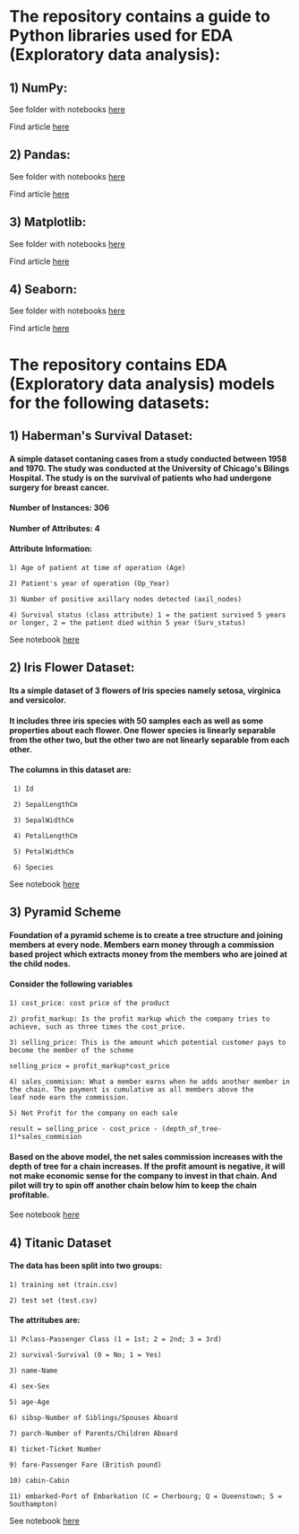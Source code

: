 # The repository contains a guide to Python libraries used for EDA (Exploratory data analysis):

## 1) NumPy:
See folder with notebooks [here](https://github.com/jayashree8/Machine_learning_EDA/tree/master/Guide/NumPy)

Find article [here](https://jayashree8.medium.com/a-complete-guide-on-numpy-for-data-science-c54f47dfef8d)

## 2) Pandas:
See folder with notebooks [here](https://github.com/jayashree8/Machine_learning_EDA/tree/master/Guide/Pandas)

Find article [here](https://jayashree8.medium.com/pandas-in-depth-for-data-science-60abbcb2206)

## 3) Matplotlib:
See folder with notebooks [here](https://github.com/jayashree8/Machine_learning_EDA/blob/master/Guide/Matplotlib)

Find article [here](https://jayashree8.medium.com/matplotlib-for-exploratory-data-analysis-a7c71c2d0a90)

## 4) Seaborn:
See folder with notebooks [here](https://github.com/jayashree8/Machine_learning_EDA/tree/master/Guide/Seaborn)

Find article [here](https://jayashree8.medium.com/using-seaborn-to-perform-data-visualization-c7612f9c470f)


# The repository contains EDA (Exploratory data analysis) models for the following datasets:

## 1) Haberman's Survival Dataset:

#### A simple dataset contaning cases from a study conducted between 1958 and 1970. The study was conducted at the University of Chicago's Bilings Hospital. The study is on the survival of patients who had undergone surgery for breast cancer. 

#### Number of Instances: 306
#### Number of Attributes: 4

#### Attribute Information:

    1) Age of patient at time of operation (Age)
    
    2) Patient's year of operation (Op_Year)
    
    3) Number of positive axillary nodes detected (axil_nodes)
    
    4) Survival status (class attribute) 1 = the patient survived 5 years or longer, 2 = the patient died within 5 year (Surv_status)

See notebook [here](https://github.com/jayashree8/Machine_learning_EDA/blob/master/Haberman%20EDA/haberman-EDA.ipynb)    


## 2) Iris Flower Dataset:

#### Its a simple dataset of 3 flowers of Iris species namely setosa, virginica and versicolor.

#### It includes three iris species with 50 samples each as well as some properties about each flower. One flower species is linearly separable from the other two, but the other two are not linearly separable from each other.

#### The columns in this dataset are:

     1) Id
      
     2) SepalLengthCm
      
     3) SepalWidthCm
      
     4) PetalLengthCm
      
     5) PetalWidthCm
      
     6) Species
      
See notebook [here](https://github.com/jayashree8/Machine_learning_EDA/blob/master/Iris%20EDA/Iris_EDA.ipynb)       

## 3) Pyramid Scheme

#### Foundation of a pyramid scheme is to create a tree structure and joining members at every node. Members earn money through a commission based project which extracts money from the members who are joined at the child nodes.

#### Consider the following variables

    1) cost_price: cost price of the product

    2) profit_markup: Is the profit markup which the company tries to achieve, such as three times the cost_price. 

    3) selling_price: This is the amount which potential customer pays to become the member of the scheme 

    selling_price = profit_markup*cost_price

    4) sales_commision: What a member earns when he adds another member in the chain. The payment is cumulative as all members above the         leaf node earn the commission.

    5) Net Profit for the company on each sale

    result = selling_price - cost_price - (depth_of_tree-1)*sales_commision

#### Based on the above model, the net sales commission increases with the depth of tree for a chain increases. If the profit amount is           negative, it will not make economic sense for the company to invest in that chain. And pilot will try to spin off another chain below him to keep the chain profitable.

See notebook [here](https://github.com/jayashree8/Machine_learning_EDA/blob/master/Pyramid%20scheme%20EDA/Pyramid%20Scheme.ipynb)

## 4) Titanic Dataset

#### The data has been split into two groups:

    1) training set (train.csv)
    
    2) test set (test.csv)
    
#### The attritubes are:

    1) Pclass-Passenger Class (1 = 1st; 2 = 2nd; 3 = 3rd)

    2) survival-Survival (0 = No; 1 = Yes)

    3) name-Name

    4) sex-Sex

    5) age-Age

    6) sibsp-Number of Siblings/Spouses Aboard

    7) parch-Number of Parents/Children Aboard

    8) ticket-Ticket Number

    9) fare-Passenger Fare (British pound)

    10) cabin-Cabin

    11) embarked-Port of Embarkation (C = Cherbourg; Q = Queenstown; S = Southampton)
    
See notebook [here](https://github.com/jayashree8/Machine_learning_EDA/blob/master/Titanic%20EDA/Titanic.ipynb)
